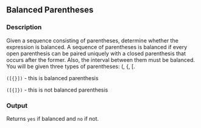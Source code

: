 ## Balanced Parentheses

### Description
Given a sequence consisting of parentheses, determine whether the expression is balanced. A sequence of parentheses is balanced if every open parenthesis can be paired uniquely with a closed parenthesis that occurs after the former. Also, the interval between them must be balanced. You will be given three types of parentheses: (, {, [.

`([{}])` - this is balanced parenthesis

`([{]})` - this is not balanced parenthesis

### Output
Returns `yes` if balanced and `no` if not.
